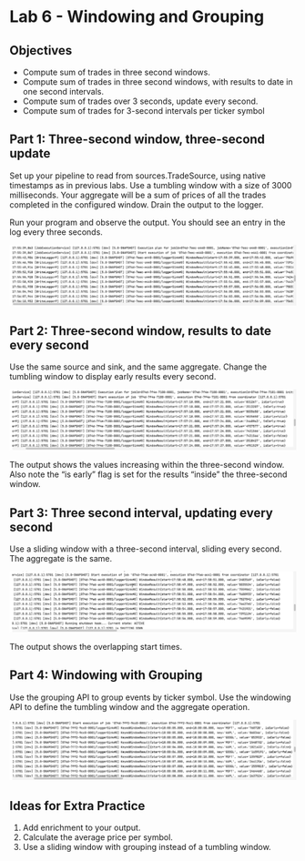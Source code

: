 # Lab 6 - Windowing and Grouping

## Objectives 
* Compute sum of trades in three second windows.
* Compute sum of trades in three second windows, with results to date in one second intervals. 
* Compute sum of trades over 3 seconds, update every second.
* Compute sum of trades for 3-second intervals per ticker symbol

## Part 1: Three-second window, three-second update

Set up your pipeline to read from sources.TradeSource, using native timestamps as in previous labs. Use a tumbling window with a size of 3000 milliseconds. Your aggregate will be a sum of prices of all the trades completed in the configured window. Drain the output to the logger.

Run your program and observe the output. You should see an entry in the log every three seconds. 

![Lab 6 Part 1 Output](images/Lab6Part1Out.png)


## Part 2: Three-second window, results to date every second

Use the same source and sink, and the same aggregate. Change the tumbling window to display early results every second. 

![Lab 6 Part 2 Output](images/Lab6Part2Out.png)

The output shows the values increasing within the three-second window. Also note the “is early” flag is set for the results “inside” the three-second window.

## Part 3: Three second interval, updating every second

Use a sliding window with a three-second interval, sliding every second. The aggregate is the same.

![Lab 6 Part 3 Output](images/Lab6Part3Out.png)

The output shows the overlapping start times.

## Part 4: Windowing with Grouping

Use the grouping API to group events by ticker symbol. Use the windowing API to define the tumbling window and the aggregate operation. 

![Lab 6 Part 4 Output](images/Lab6Part4Out.png)


## Ideas for Extra Practice

1. Add enrichment to your output.
2. Calculate the average price per symbol.
3. Use a sliding window with grouping instead of a tumbling window. 
